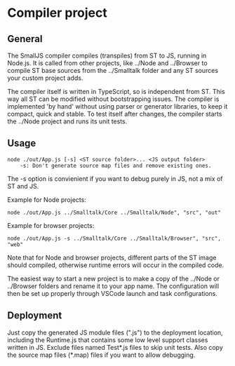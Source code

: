 # Compiler project

## General

The SmallJS compiler compiles (transpiles) from ST to JS, running in Node.js.
It is called from other projects, like ../Node and ../Browser to compile ST base sources from the ../Smalltalk folder and any ST sources your custom project adds.

The compiler itself is written in TypeScript, so is independent from ST. This way all ST can be modified without bootstrapping issues. The compiler is implemented 'by hand' without using parser or generator libraries, to keep it compact, quick and stable.
To test itself after changes, the compiler starts the ../Node project and runs its unit tests.

## Usage

	node ./out/App.js [-s] <ST source folder>... <JS output folder>
		-s: Don't generate source map files and remove existing ones.

The -s option is convienient if you want to debug purely in JS, not a mix of ST and JS.

Example for Node projects:

	node ./out/App.js ../Smalltalk/Core ../Smalltalk/Node", "src", "out"

Example for browser projects:

	node ./out/App.js -s ../Smalltalk/Core ../Smalltalk/Browser", "src", "web"

Note that for Node and browser projects, different parts of the ST image should compiled, otherwise runtime errors will occur in the compiled code.

The easiest way to start a new project is to make a copy of the ../Node or ../Browser folders and rename it to your app name. The configuration will then be set up properly through VSCode launch and task configurations.

## Deployment

Just copy the generated JS module files (".js") to the deployment location,
including the Runtime.js that contains some low level support classes written in JS.
Exclude files named Test*.js files to skip unit tests.
Also copy the source map files (*.map) files if you want to allow debugging.
